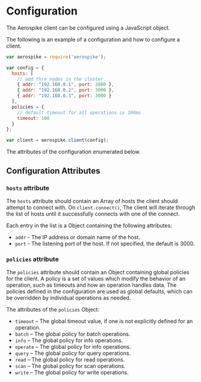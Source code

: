 # Configuration

The Aerospike client can be configured using a JavaScript object. 

The following is an example of a configuration and how to configure a client.

```js
var aerospike = require('aerospike');

var config = {
  hosts: [
    // add thre nodes in the cluster.
    { addr: "192.168.0.1", port: 3000 },
    { addr: "192.168.0.2", port: 3000 },
    { addr: "192.168.0.3", port: 3000 }
  ],
  policies = {
    // default timeout for all operations is 100ms
    timeout: 100 
  }
};

var client = aerospike.client(config);
```

The attributes of the configuration enumerated below.

## Configuration Attributes

### `hosts` attribute

The `hosts` attribute should contain an Array of hosts the client should attempt to connect with. On `client.connect()`, The client will iterate through the list of hosts until it successfully connects with one of the connect.

Each entry in the list is a Object containing the following attributes:

- `addr` - The IP address or domain name of the host. 
- `port` - The listening port of the host. If not specified, the default is 3000.

### `policies` attribute

The `policies` attribute should contain an Object containing global policies for the client. A policy is a set of values which modify the behavior of an operation, such as timeouts and how an operation handles data. The policies defined in the configuration are used as global defaults, which can be overridden by individual operations as needed.

The attributes of the `policies` Object:

- `timeout` – The global timeout value, if one is not explicitly defined for an operation.
- `batch` – The global policy for batch operations.
- `info` – The global policy for info operations.
- `operate` – The global policy for info operations.
- `query` – The global policy for query operations.
- `read` – The global policy for read operations.
- `scan` – The global policy for scan operations.
- `write` – The global policy for write operations.



